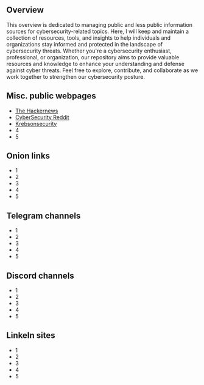 ## Overview
This overview is dedicated to managing public and less public information sources for cybersecurity-related topics. Here, I will keep and maintain a collection of resources, tools, and insights to help individuals and organizations stay informed and protected in the landscape of cybersecurity threats. Whether you're a cybersecurity enthusiast, professional, or organization, our repository aims to provide valuable resources and knowledge to enhance your understanding and defense against cyber threats. Feel free to explore, contribute, and collaborate as we work together to strengthen our cybersecurity posture.

## Misc. public webpages
- [The Hackernews](https://thehackernews.com/)
- [CyberSecurity Reddit](https://www.reddit.com/r/cybersecurity/)
- [Krebsonsecurity](https://krebsonsecurity.com/)
- 4
- 5

## Onion links
- 1
- 2
- 3
- 4
- 5

## Telegram channels
- 1
- 2
- 3
- 4
- 5

## Discord channels
- 1
- 2
- 3
- 4
- 5

## LinkeIn sites
- 1
- 2
- 3
- 4
- 5
